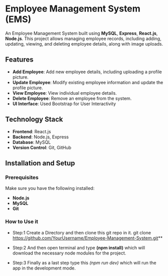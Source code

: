 # Employee Management System (EMS)

An Employee Management System built using **MySQL**, **Express**, **React.js**, **Node.js**. This project allows managing employee records, including adding, updating, viewing, and deleting employee details, along with image uploads.

## Features

- **Add Employee**: Add new employee details, including uploading a profile picture.
- **Update Employee**: Modify existing employee information and update the profile picture.
- **View Employee**: View individual employee details.
- **Delete Employee**: Remove an employee from the system.
- **UI Interface**: Used Bootstrap for User Interactivity

## Technology Stack

- **Frontend**: React.js
- **Backend**: Node.js, Express
- **Database**: MySQL
- **Version Control**: Git, GitHub

## Installation and Setup

### Prerequisites

Make sure you have the following installed:

- **Node.js**
- **MySQL**
- **Git**

### How to Use it

- Step:1 Create a Directory and then clone this git repo in it.
git clone https://github.com/YourUsername/Employee-Management-System.git**

- Step:2 And then open terminal and type **(npm install)** which will download the necessary node modules for the project.

- Step:3 Finally as a last step type this *(npm run dev)* which will run the app in the development mode.

